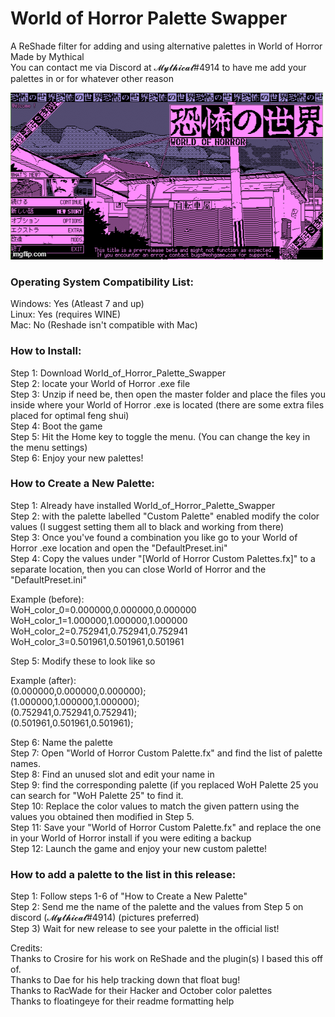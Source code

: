 # World of Horror Palette Swapper
A ReShade filter for adding and using alternative palettes in World of Horror  
Made by Mythical  
You can contact me via Discord at 𝓜𝔂𝓽𝓱𝓲𝓬𝓪𝓵#4914 to have me add your palettes in or for whatever other reason

![World_of_Horror_Palette_Swapper_Example](Palette_Example.gif)

### Operating System Compatibility List:  
Windows: Yes (Atleast 7 and up)  
Linux: Yes (requires WINE)  
Mac: No (Reshade isn't compatible with Mac)  

### How to Install:  
Step 1: Download World_of_Horror_Palette_Swapper  
Step 2: locate your World of Horror .exe file  
Step 3: Unzip if need be, then open the master folder and place the files you inside where your World of Horror .exe is located (there are some extra files placed for optimal feng shui)  
Step 4: Boot the game  
Step 5: Hit the Home key to toggle the menu. (You can change the key in the menu settings)  
Step 6: Enjoy your new palettes!  

### How to Create a New Palette:  
Step 1: Already have installed World_of_Horror_Palette_Swapper  
Step 2: with the palette labelled "Custom Palette" enabled modify the color values (I suggest setting them all to black and working from there)  
Step 3: Once you've found a combination you like go to your World of Horror .exe location and open the "DefaultPreset.ini"   
Step 4: Copy the values under "[World of Horror Custom Palettes.fx]" to a separate location, then you can close World of Horror and the "DefaultPreset.ini"  

Example (before):  
WoH_color_0=0.000000,0.000000,0.000000   
WoH_color_1=1.000000,1.000000,1.000000  
WoH_color_2=0.752941,0.752941,0.752941  
WoH_color_3=0.501961,0.501961,0.501961  

Step 5: Modify these to look like so   

Example (after):   
(0.000000,0.000000,0.000000);  
(1.000000,1.000000,1.000000);  
(0.752941,0.752941,0.752941);  
(0.501961,0.501961,0.501961);  

Step 6: Name the palette  
Step 7: Open "World of Horror Custom Palette.fx" and find the list of palette names.  
Step 8: Find an unused slot and edit your name in   
Step 9: find the corresponding palette (if you replaced WoH Palette 25 you can search for "WoH Palette 25" to find it.  
Step 10: Replace the color values to match the given pattern using the values you obtained then modified in Step 5.  
Step 11: Save your "World of Horror Custom Palette.fx" and replace the one in your World of Horror install if you were editing a backup  
Step 12: Launch the game and enjoy your new custom palette!

### How to add a palette to the list in this release:  
Step 1: Follow steps 1-6 of "How to Create a New Palette"  
Step 2: Send me the name of the palette and the values from Step 5 on discord (𝓜𝔂𝓽𝓱𝓲𝓬𝓪𝓵#4914) (pictures preferred)  
Step 3) Wait for new release to see your palette in the official list!  

Credits:  
Thanks to Crosire for his work on ReShade and the plugin(s) I based this off of.  
Thanks to Dae for his help tracking down that float bug!   
Thanks to RacWade for their Hacker and October color palettes\
Thanks to floatingeye for their readme formatting help 
